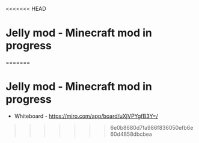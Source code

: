 <<<<<<< HEAD
# Jelly mod - Minecraft mod in progress
=======
# Jelly mod - Minecraft mod in progress

* Whiteboard - https://miro.com/app/board/uXjVPYgfB3Y=/
>>>>>>> 6e0b8680d7fa986f836050efb6e60d4858dbcbea
